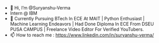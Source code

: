 - 👋 Hi, I’m @Suryanshu-Verma
- Intern @ IBM
- 🌱 Currently Pursuing BTech In ECE At MAIT | Python Enthusiast | Machine Learning Endeavors | Had Done Diploma In ECE From DSEU PUSA CAMPUS | Freelance Video Editor For Verified YouTubers.
- 📫 How to reach me : https://www.linkedin.com/in/suryanshu-verma/
  

<!---
Suryanshu-Verma/Suryanshu-Verma is a ✨ special ✨ repository because its `README.md` (this file) appears on your GitHub profile.
You can click the Preview link to take a look at your changes.
--->
